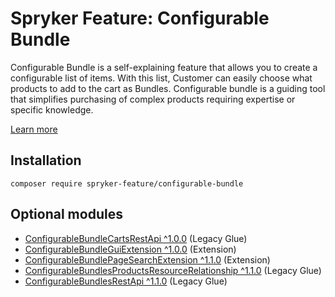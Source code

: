 # Spryker Feature: Configurable Bundle

Configurable Bundle is a self-explaining feature that allows you to create a configurable list of items. With this list, Customer can easily choose what products to add to the cart as Bundles. Configurable bundle is a guiding tool that simplifies purchasing of complex products requiring expertise or specific knowledge.

[Learn more](https://docs.spryker.com/docs/pbc/all/product-information-management/202307.0/base-shop/feature-overviews/configurable-bundle-feature-overview.html)

## Installation

```
composer require spryker-feature/configurable-bundle
```

## Optional modules
- [ConfigurableBundleCartsRestApi ^1.0.0](https://github.com/spryker/configurable-bundle-carts-rest-api) (Legacy Glue)
- [ConfigurableBundleGuiExtension ^1.0.0](https://github.com/spryker/configurable-bundle-gui-extension) (Extension)
- [ConfigurableBundlePageSearchExtension ^1.1.0](https://github.com/spryker/configurable-bundle-page-search-extension) (Extension)
- [ConfigurableBundlesProductsResourceRelationship ^1.1.0](https://github.com/spryker/configurable-bundles-products-resource-relationship) (Legacy Glue)
- [ConfigurableBundlesRestApi ^1.1.0](https://github.com/spryker/configurable-bundles-rest-api) (Legacy Glue)
